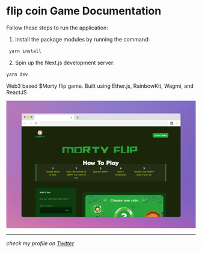 # flip coin Game Documentation


Follow these steps to run the application:

1. Install the package modules by running the command: 
```bash
 yarn install
```
2. Spin up the Next.js development server: 
```bash
yarn dev
```

Web3 based $Morty flip game. Built using Ether.js, RainbowKit, Wagmi, and ReactJS

![product demo](./src/images/morty-flip.png)


---

_check my profile on [Twitter](https://twitter.com/hsnice16)_
